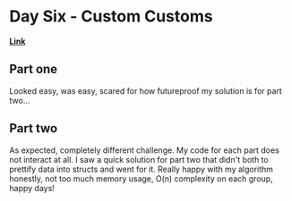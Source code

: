 # Day Six - Custom Customs

[**Link**](https://adventofcode.com/2020/day/6)

## Part one

Looked easy, was easy, scared for how futureproof my solution is for part two...

## Part two

As expected, completely different challenge.
My code for each part does not interact at all.
I saw a quick solution for part two that didn't both to prettify data into structs and went for it.
Really happy with my algorithm honestly, not too much memory usage, O(n) complexity on each group, happy days!
